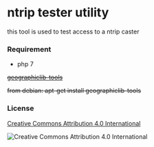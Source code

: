 # ntrip tester utility 

this tool is used to test access to a ntrip caster


### Requirement
- php 7

<del> [geographiclib-tools](https://geographiclib.sourceforge.io/) </del>


<del>from debian: apt-get install geographiclib-tools</del>


### License

[Creative Commons Attribution 4.0 International](http://creativecommons.org/licenses/by-nc-nd/4.0/)

![Creative Commons Attribution 4.0 International](https://i.creativecommons.org/l/by-nc-nd/4.0/88x31.png "Creative Commons")
